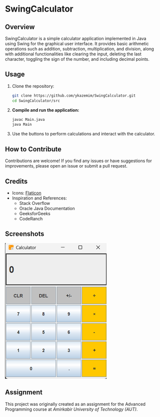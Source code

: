 # SwingCalculator

## Overview

SwingCalculator is a simple calculator application implemented in Java using Swing for the graphical user interface. It provides basic arithmetic operations such as addition, subtraction, multiplication, and division, along with additional functionalities like clearing the input, deleting the last character, toggling the sign of the number, and including decimal points.

## Usage

1. Clone the repository:
    ```sh
    git clone https://github.com/ykazemim/SwingCalculator.git
    cd SwingCalculator/src
    ```

2. **Compile and run the application:**

    ```sh
    javac Main.java
    java Main
    ```

3. Use the buttons to perform calculations and interact with the calculator.

## How to Contribute

Contributions are welcome! If you find any issues or have suggestions for improvements, please open an issue or submit a pull request.

## Credits

- Icons: [Flaticon](https://www.flaticon.com)
- Inspiration and References:
    - Stack Overflow
    - Oracle Java Documentation
    - GeeksforGeeks
    - CodeRanch

## Screenshots

![Main Interface](screenshots/screenshot.png)


## Assignment

This project was originally created as an assignment for the Advanced Programming course at _Amirkabir University of Technology (AUT)_.

